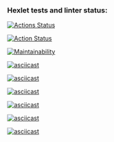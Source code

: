 ### Hexlet tests and linter status:
[![Actions Status](https://github.com/sonanor/python-project-lvl2/workflows/hexlet-check/badge.svg)](https://github.com/sonanor/python-project-lvl2/actions)

[![Action Status](https://github.com/sonanor/python-project-lvl2/workflows/PythonCI/badge.svg)](https://github.com/sonanor/python-project-lvl2/actions)

[![Maintainability](https://api.codeclimate.com/v1/badges/1301ae6fd11c6b89cc47/maintainability)](https://codeclimate.com/github/sonanor/python-project-lvl2/maintainability)

[![asciicast](https://asciinema.org/a/6HFmhAM8vwE7vRb7J4hp3aElZ.svg)](https://asciinema.org/a/6HFmhAM8vwE7vRb7J4hp3aElZ)

[![asciicast](https://asciinema.org/a/Jvpex8Yq1WxTWeCGxNiQOLRtc.svg)](https://asciinema.org/a/Jvpex8Yq1WxTWeCGxNiQOLRtc)

[![asciicast](https://asciinema.org/a/zoDaes608XJYoJz0QpR6e4mvc.svg)](https://asciinema.org/a/zoDaes608XJYoJz0QpR6e4mvc)

[![asciicast](https://asciinema.org/a/JTznMResRhZCtgPBiOQxt4wto.svg)](https://asciinema.org/a/JTznMResRhZCtgPBiOQxt4wto)

[![asciicast](https://asciinema.org/a/kOqij9U7fQfK1cIAfe1RH2Nvd.svg)](https://asciinema.org/a/kOqij9U7fQfK1cIAfe1RH2Nvd)

[![asciicast](https://asciinema.org/a/W2x8fkPfqpT9wenQi4ZJjUaEy.svg)](https://asciinema.org/a/W2x8fkPfqpT9wenQi4ZJjUaEy)